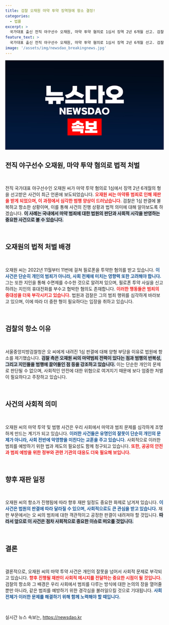 ```yaml
---
title: 검찰 오재원 마약 투약 징역형에 항소 결정!
categories:
  - 법률
excerpt: >
  국가대표 출신 전직 야구선수 오재원, 마약 투약 혐의로 1심서 징역 2년 6개월 선고. 검찰, 양형부당 주장하며 항소! 오씨의 범죄 전력이 더 중한 처벌을 요구하는데, 그의 운명은 어떻게 될까? 클릭해 확인하세요!
feature_text: >
  국가대표 출신 전직 야구선수 오재원, 마약 투약 혐의로 1심서 징역 2년 6개월 선고. 검찰, 양형부당 주장하며 항소! 오씨의 범죄 전력이 더 중한 처벌을 요구하는데, 그의 운명은 어떻게 될까? 클릭해 확인하세요!
image: '/assets/img/newsdao_breakingnews.jpg'
---
```


<p><img src="/assets/img/newsdao_breakingnews.jpg" alt="bookingtag 속보" /></p>

<h2 data-ke-size="size26">전직 야구선수 오재원, 마약 투약 혐의로 법적 처벌</h2>

<p data-ke-size="size16">&nbsp;</p>

<p>전직 국가대표 야구선수인 오재원 씨가 마약 투약 혐의로 1심에서 징역 2년 6개월의 형을 선고받은 사건이 최근 언론에 보도되었습니다. <b><span style="color: #ee2323;">오재원 씨는 마약류 범죄로 인해 재판을 받게 되었으며, 이 과정에서 심각한 범행 양상이 드러났습니다.</span></b> 검찰은 1심 판결에 불복하고 항소한 상황이며, 이를 통해 사건의 진행 상황과 법적 의미에 대해 알아보도록 하겠습니다. <b><span style="background-color: #21538527;">이 사례는 국내에서 마약 범죄에 대한 법원의 판단과 사회적 시각을 반영하는 중요한 사건으로 볼 수 있습니다.</span></b></p>

<p data-ke-size="size16">&nbsp;</p>

<h2 data-ke-size="size26">오재원의 법적 처벌 배경</h2>

<p data-ke-size="size16">&nbsp;</p>

<p>오재원 씨는 2022년 11월부터 11번에 걸쳐 필로폰을 투약한 혐의를 받고 있습니다. <b><span style="color: #1a5490;">이 사건은 단순히 개인의 범죄가 아니라, 사회 전체에 미치는 영향력 또한 고려해야 합니다.</span></b> 그는 또한 지인을 통해 수면제를 수수한 것으로 알려져 있으며, 필로폰 투약 사실을 신고하려는 지인의 휴대전화를 부수고 협박한 혐의도 존재합니다. <b><span style="color: #ee2323;">이러한 행동들은 범죄의 중대성을 더욱 부각시키고 있습니다.</span></b> 법원과 검찰은 그의 범죄 행위를 심각하게 바라보고 있으며, 이에 따라 더 중한 형이 필요하다는 입장을 취하고 있습니다.</p>

<p data-ke-size="size16">&nbsp;</p>

<h2 data-ke-size="size26">검찰의 항소 이유</h2>

<p data-ke-size="size16">&nbsp;</p>

<p>서울중앙지방검찰청은 오 씨에게 내려진 1심 판결에 대해 양형 부당을 이유로 법원에 항소를 제기했습니다. <b><span style="background-color: #21538527;">검찰 측은 오재원 씨의 마약범죄 전력이 있다는 점과 범행의 반복성, 그리고 지인들을 범행에 끌어들인 점 등을 강조하고 있습니다.</span></b> 이는 단순한 개인의 문제로 판단될 수 없으며, 사회적인 안전에 대한 위협으로 여겨지기 때문에 보다 엄중한 처벌이 필요하다고 주장하고 있습니다.</p>

<p data-ke-size="size16">&nbsp;</p>

<h2 data-ke-size="size26">사건의 사회적 의미</h2>

<p data-ke-size="size16">&nbsp;</p>

<p>오재원 씨의 마약 투약 및 범행 사건은 우리 사회에서 마약과 범죄 문제를 심각하게 조명하게 만드는 계기가 되고 있습니다. <b><span style="color: #1a5490;">이러한 사건들은 유명인의 잘못이 단순히 개인의 문제가 아니라, 사회 전반에 악영향을 미친다는 교훈을 주고 있습니다.</span></b> 사회적으로 이러한 범죄를 예방하기 위한 법과 제도의 필요성도 함께 청구되고 있습니다. <b><span style="color: #ee2323;">또한, 공공의 안전과 범죄 예방을 위한 정부와 관련 기관의 대응도 더욱 필요해 보입니다.</span></b></p>

<p data-ke-size="size16">&nbsp;</p>

<h2 data-ke-size="size26">향후 재판 일정</h2>

<p data-ke-size="size16">&nbsp;</p>

<p>오재원 씨의 항소가 진행됨에 따라 향후 재판 일정도 중요한 화제로 남겨져 있습니다. <b><span style="color: #1a5490;">이 사건은 법원의 판결에 따라 달라질 수 있으며, 사회적으로도 큰 관심을 받고 있습니다.</span></b> 재판 부문에서는 오 씨의 범죄에 대한 객관적이고 공정한 판결이 내려져야 할 것입니다. <b><span style="background-color: #21538527;">따라서 앞으로 이 사건은 점차 사회적으로 중요한 이슈로 떠오를 것입니다.</span></b></p>

<p data-ke-size="size16">&nbsp;</p>

<h2 data-ke-size="size26">결론</h2>

<p data-ke-size="size16">&nbsp;</p>

<p>결론적으로, 오재원 씨의 마약 투약 사건은 개인의 잘못을 넘어서 사회적 문제로 부각되고 있습니다. <b><span style="color: #ee2323;">향후 진행될 재판이 사회적 메시지를 전달하는 중요한 시점이 될 것입니다.</span></b> 검찰의 항소와 그 배경은 우리 사회에서 범죄를 다루는 방식에 대한 논의의 장을 열어줄 뿐만 아니라, 같은 범죄를 예방하기 위한 경각심을 불러일으킬 것으로 기대됩니다. <b><span style="color: #1a5490;">사회 전체가 이러한 문제를 해결하기 위해 함께 노력해야 할 때입니다.</span></b></p>

<p data-ke-size="size16">&nbsp;</p>
실시간 뉴스 속보는, <a href="https://newsdao.kr" rel="dofollow">https://newsdao.kr</a>


